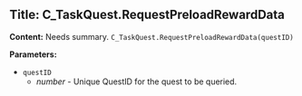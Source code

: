 ## Title: C_TaskQuest.RequestPreloadRewardData

**Content:**
Needs summary.
`C_TaskQuest.RequestPreloadRewardData(questID)`

**Parameters:**
- `questID`
  - *number* - Unique QuestID for the quest to be queried.